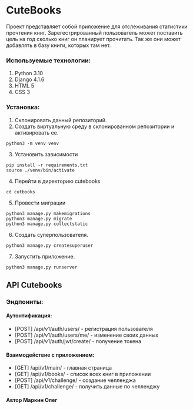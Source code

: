 # CuteBooks
Проект представляет собой приложение для отслеживания статистики прочтения книг. Зарегестрированный пользователь может поставить цель на год сколько книг он планирует прочитать.
Так же они может добавлять в базу книги, которых там нет.

### Используемые технологии:
1. Python 3.10
2. Django 4.1.6
3. HTML 5
4. CSS 3 

### Установка:
1. Склонировать данный репозиторий.
2. Создать виртуальную среду в склонированном репозитории и активировать ее.
```commandline
python3 -m venv venv
```
3. Установить зависимости 
```commandline
pip install -r requirements.txt
source ./venv/bin/activate
```
4. Перейти в директорию cutebooks
```commandline
cd cutbooks
```
5. Провести миграции
```commandline
python3 manage.py makemigrations
python3 manage.py migrate
python3 manage.py collectstatic
```
6. Создать суперпользователя.
```commandline
python3 manage.py createsuperuser
```
7. Запустить приложение.
```commandline
python3 manage.py runserver
```

## API Cutebooks
### Эндпоинты:
#### Аутонтификация:
- [POST] /api/v1/auth/users/ - регистрация пользователя
- [POST] /api/v1/auth/users/me/ - изменение своих данных
- [POST] /api/v1/auth/jwt/create/ - получение токена

#### Взаимодействие с приложением:
- [GET] /api/v1/main/ - главная страница 
- [GET] /api/v1/books/ - список всех книг в приложении
- [POST] /api/v1/challenge/ - создание челленджа
- [GET] /api/v1/challenge/ - получить данные по челленджу
#### Автор Маркин Олег